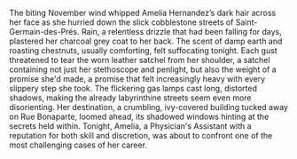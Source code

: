 The biting November wind whipped Amelia Hernandez’s dark hair across her face as she hurried down the slick cobblestone streets of Saint-Germain-des-Prés.  Rain, a relentless drizzle that had been falling for days, plastered her charcoal grey coat to her back.  The scent of damp earth and roasting chestnuts, usually comforting, felt suffocating tonight.  Each gust threatened to tear the worn leather satchel from her shoulder, a satchel containing not just her stethoscope and penlight, but also the weight of a promise she'd made, a promise that felt increasingly heavy with every slippery step she took.  The flickering gas lamps cast long, distorted shadows, making the already labyrinthine streets seem even more disorienting.  Her destination, a crumbling, ivy-covered building tucked away on Rue Bonaparte, loomed ahead, its shadowed windows hinting at the secrets held within.  Tonight, Amelia, a Physician's Assistant with a reputation for both skill and discretion, was about to confront one of the most challenging cases of her career.

